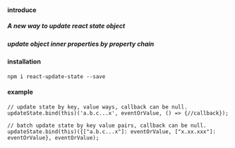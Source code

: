 #### introduce

##### A new way to update react state object

##### update object inner properties by property chain

#### installation

```
npm i react-update-state --save
```

#### example

```
// update state by key, value ways, callback can be null.
updateState.bind(this)('a.b.c...x', eventOrValue, () => {//callback});

// batch update state by key value pairs, callback can be null.
updateState.bind(this)({["a.b.c...x"]: eventOrValue, ["x.xx.xxx"]: eventOrValue}, eventOrValue);
```
